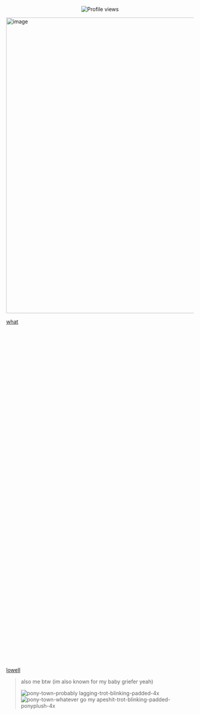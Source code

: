 <p align="center">
  <img src="https://komarev.com/ghpvc/?username=Iimbus&label=yo+lunacy&color=F3EECD&style=flat" alt="Profile views"/>
</p>

<img width="735" height="792" alt="image" src="https://github.com/user-attachments/assets/c0317b44-1b39-48ed-b7d5-78ad50b496dc" />

[what](https://docs.google.com/document/d/1FufzyW8OAQeWEjzJEuRBnlB9mAhXNfd1S8X5p0WMMqg/edit?tab=t.0)
⠀⠀
⠀⠀
⠀⠀

⠀⠀
⠀⠀
⠀⠀
⠀⠀
⠀⠀
⠀⠀

⠀⠀

⠀⠀
⠀⠀
⠀⠀
⠀⠀

⠀⠀
⠀⠀
⠀⠀
⠀⠀
⠀⠀

⠀⠀
⠀⠀
⠀⠀
⠀⠀
⠀⠀
⠀⠀
⠀⠀⠀⠀
⠀⠀
⠀⠀
⠀⠀
⠀⠀
⠀⠀
⠀⠀

⠀⠀

⠀⠀
⠀⠀⠀⠀

⠀⠀⠀⠀


⠀⠀

⠀⠀


⠀⠀


⠀⠀
⠀⠀

⠀⠀
⠀⠀

⠀⠀
⠀⠀
⠀⠀
⠀⠀

⠀⠀
⠀⠀
⠀⠀
⠀⠀
⠀⠀
⠀⠀

⠀⠀
⠀⠀⠀⠀
⠀⠀
⠀⠀


⠀⠀
⠀⠀
⠀⠀
⠀⠀

⠀⠀
⠀⠀
⠀⠀
⠀⠀
⠀⠀
⠀⠀
⠀⠀
⠀⠀

⠀⠀
⠀⠀
⠀⠀⠀⠀
⠀⠀
⠀⠀
⠀⠀
⠀⠀⠀⠀
⠀⠀
⠀⠀
⠀⠀⠀⠀
⠀⠀
⠀⠀⠀⠀

⠀⠀
⠀⠀
⠀⠀
⠀⠀
⠀⠀
⠀⠀
⠀⠀
⠀⠀

⠀⠀
⠀⠀
⠀⠀⠀⠀

⠀⠀
⠀⠀
⠀⠀
⠀⠀
⠀⠀
⠀⠀
⠀⠀
⠀⠀

⠀⠀⠀⠀

⠀⠀

⠀⠀
⠀⠀
⠀⠀
⠀⠀
⠀⠀
⠀⠀
⠀⠀
⠀⠀
⠀⠀
⠀⠀
⠀⠀
⠀⠀

⠀⠀
⠀⠀
⠀⠀
⠀⠀

⠀⠀
⠀⠀
⠀⠀
⠀⠀
⠀⠀
⠀⠀
⠀⠀
⠀⠀
⠀⠀
⠀⠀
⠀⠀
⠀⠀
⠀⠀
⠀⠀
⠀⠀
⠀⠀
⠀⠀
⠀⠀
⠀⠀
⠀⠀
⠀⠀
⠀⠀
⠀⠀
⠀⠀
⠀⠀
⠀⠀
⠀⠀
⠀⠀
⠀⠀
⠀⠀
⠀⠀
⠀⠀
⠀⠀
⠀⠀
⠀⠀
⠀⠀
⠀⠀
⠀⠀
⠀⠀
⠀⠀
⠀⠀
⠀⠀
⠀⠀
⠀⠀
⠀⠀
⠀⠀
⠀⠀
⠀⠀⠀⠀
⠀⠀
⠀⠀
⠀⠀
⠀⠀⠀⠀
⠀⠀
⠀⠀
⠀⠀
⠀⠀
⠀⠀⠀⠀

⠀⠀⠀⠀

[lowell](https://libraryofruina.wiki.gg/wiki/Lowell)

> also me btw (im also known for my baby griefer yeah)
> 
> ![pony-town-probably lagging-trot-blinking-padded-4x](https://github.com/user-attachments/assets/232cdf36-f26b-4bd2-8a08-db66fa0bfb3c)
![pony-town-whatever go my apeshit-trot-blinking-padded-ponyplush-4x](https://github.com/user-attachments/assets/68d69138-6b4d-4617-bce4-956a81c9376c)
